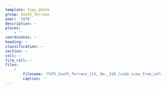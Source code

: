 ```yaml
---
template: fsps_photo
group: South_Terrace
year: '1978'
description: ~
places:
    - ''
coordinates: ~
heading: ~
classification: ~
section: ~
cell: ~
film_roll: ~
files:
    -
        filename: 'FSPS_South_Terrace_113,_No._310_(side_view_from_Lefroy),_17-13-F_1978.png'
        caption: ''
---
```

